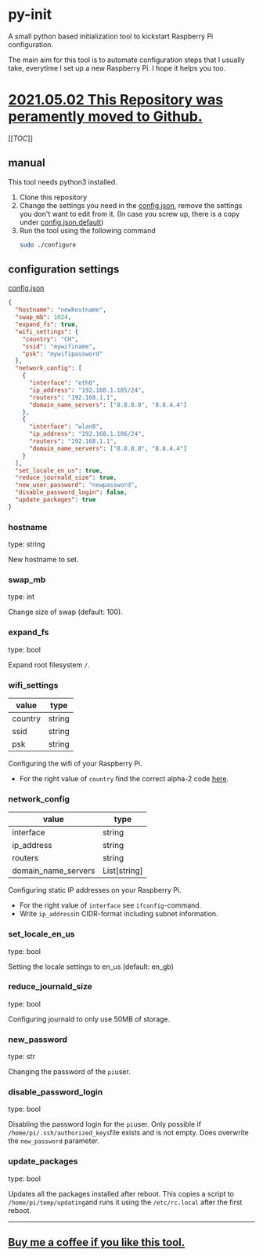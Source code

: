 # py-init

A small python based initialization tool to kickstart Raspberry Pi configuration.

The main aim for this tool is to automate configuration steps that I usually take, everytime I set up a new Raspberry Pi. I hope it helps you too.

# [2021.05.02 This Repository was peramently moved to Github.](https://github.com/remohoeppli/py-init)

[[_TOC_]]

## manual

This tool needs python3 installed.

1. Clone this repository
2. Change the settings you need in the [config.json](config.json), remove the settings you don't want to edit from it. (In case you screw up, there is a copy under [config.json.default](config.json.default))
3. Run the tool using the following command
   ```bash
   sudo ./configure
   ```

## configuration settings

[config.json](config.json)

```json
{
  "hostname": "newhostname",
  "swap_mb": 1024,
  "expand_fs": true,
  "wifi_settings": {
    "country": "CH",
    "ssid": "mywifiname",
    "psk": "mywifipassword"
  },
  "network_config": [
    {
      "interface": "eth0",
      "ip_address": "192.168.1.105/24",
      "routers": "192.168.1.1",
      "domain_name_servers": ["8.8.8.8", "8.8.4.4"]
    },
    {
      "interface": "wlan0",
      "ip_address": "192.168.1.106/24",
      "routers": "192.168.1.1",
      "domain_name_servers": ["8.8.8.8", "8.8.4.4"]
    }
  ],
  "set_locale_en_us": true,
  "reduce_journald_size": true,
  "new_user_password": "newpassword",
  "disable_password_login": false,
  "update_packages": true
}
```

### hostname

type: string

New hostname to set.

### swap_mb

type: int

Change size of swap (default: 100).

### expand_fs

type: bool

Expand root filesystem `/`.

### wifi_settings

| value   | type   |
| ------- | ------ |
| country | string |
| ssid    | string |
| psk     | string |

Configuring the wifi of your Raspberry Pi.

- For the right value of `country` find the correct alpha-2 code [here](https://en.wikipedia.org/wiki/ISO_3166-1).

### network_config

| value               | type         |
| ------------------- | ------------ |
| interface           | string       |
| ip_address          | string       |
| routers             | string       |
| domain_name_servers | List[string] |

Configuring static IP addresses on your Raspberry Pi.

- For the right value of `interface` see `ifconfig`-command.
- Write `ip_address`in CIDR-format including subnet information.

### set_locale_en_us

type: bool

Setting the locale settings to en_us (default: en_gb)

### reduce_journald_size

type: bool

Configuring journald to only use 50MB of storage.

### new_password

type: str

Changing the password of the `pi`user.

### disable_password_login

type: bool

Disabling the password login for the `pi`user. Only possible if `/home/pi/.ssh/authorized_keys`file exists and is not empty. Does overwrite the `new_password` parameter.

### update_packages

type: bool

Updates all the packages installed after reboot. This copies a script to `/home/pi/temp/updating`and runs it using the `/etc/rc.local` after the first reboot.

---

## [Buy me a coffee if you like this tool.](https://www.buymeacoffee.com/remohoeppli)
